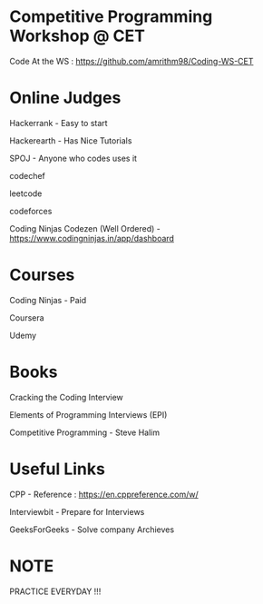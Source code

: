 Competitive Programming Workshop @ CET
=======================================

Code At the WS : https://github.com/amrithm98/Coding-WS-CET

Online Judges
===========
Hackerrank - Easy to start

Hackerearth - Has Nice Tutorials

SPOJ - Anyone who codes uses it

codechef

leetcode

codeforces

Coding Ninjas Codezen (Well Ordered) - https://www.codingninjas.in/app/dashboard

Courses
=======
Coding Ninjas - Paid

Coursera

Udemy


Books
======
Cracking the Coding Interview

Elements of Programming Interviews (EPI)

Competitive Programming - Steve Halim


Useful Links
==========
CPP - Reference : https://en.cppreference.com/w/

Interviewbit - Prepare for Interviews

GeeksForGeeks - Solve company Archieves

NOTE
=====
PRACTICE EVERYDAY !!!
